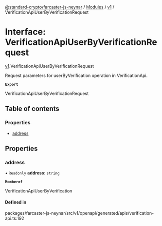 [@standard-crypto/farcaster-js-neynar](../README.md) / [Modules](../modules.md) / [v1](../modules/v1.md) / VerificationApiUserByVerificationRequest

# Interface: VerificationApiUserByVerificationRequest

[v1](../modules/v1.md).VerificationApiUserByVerificationRequest

Request parameters for userByVerification operation in VerificationApi.

**`Export`**

VerificationApiUserByVerificationRequest

## Table of contents

### Properties

- [address](v1.VerificationApiUserByVerificationRequest.md#address)

## Properties

### address

• `Readonly` **address**: `string`

**`Memberof`**

VerificationApiUserByVerification

#### Defined in

packages/farcaster-js-neynar/src/v1/openapi/generated/apis/verification-api.ts:192
